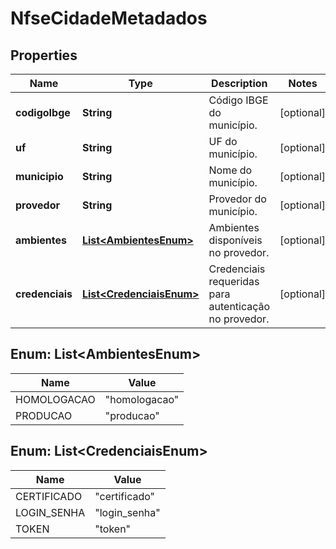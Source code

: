 

# NfseCidadeMetadados


## Properties

| Name | Type | Description | Notes |
|------------ | ------------- | ------------- | -------------|
|**codigoIbge** | **String** | Código IBGE do município. |  [optional] |
|**uf** | **String** | UF do município. |  [optional] |
|**municipio** | **String** | Nome do município. |  [optional] |
|**provedor** | **String** | Provedor do município. |  [optional] |
|**ambientes** | [**List&lt;AmbientesEnum&gt;**](#List&lt;AmbientesEnum&gt;) | Ambientes disponíveis no provedor. |  [optional] |
|**credenciais** | [**List&lt;CredenciaisEnum&gt;**](#List&lt;CredenciaisEnum&gt;) | Credenciais requeridas para autenticação no provedor. |  [optional] |



## Enum: List&lt;AmbientesEnum&gt;

| Name | Value |
|---- | -----|
| HOMOLOGACAO | &quot;homologacao&quot; |
| PRODUCAO | &quot;producao&quot; |



## Enum: List&lt;CredenciaisEnum&gt;

| Name | Value |
|---- | -----|
| CERTIFICADO | &quot;certificado&quot; |
| LOGIN_SENHA | &quot;login_senha&quot; |
| TOKEN | &quot;token&quot; |



